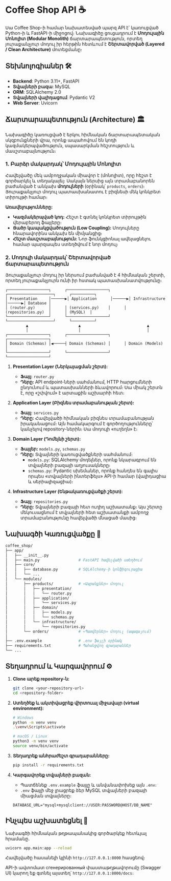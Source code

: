 # Coffee Shop API ☕

Սա Coffee Shop-ի համար նախատեսված պարզ API է՝ կառուցված Python-ի և FastAPI-ի միջոցով։ Նախագիծը ցուցադրում է **Մոդուլային Մոնոլիտ (Modular Monolith)** ճարտարապետություն, որտեղ յուրաքանչյուր մոդուլ իր հերթին հետևում է **Շերտավորված (Layered / Clean Architecture)** մոտեցմանը։

## Տեխնոլոգիաներ 🛠️

* **Backend**: Python 3.11+, FastAPI
* **Տվյալների բազա**: MySQL
* **ORM**: SQLAlchemy 2.0
* **Տվյալների վալիդացում**: Pydantic V2
* **Web Server**: Uvicorn

## Ճարտարապետություն (Architecture) 🏛️

Նախագիծը կառուցված է երկու հիմնական ճարտարապետական սկզբունքների վրա, որոնք ապահովում են կոդի կազմակերպվածություն, սպասարկման հեշտություն և մասշտաբայնություն։

### 1. Բարձր մակարդակ՝ Մոդուլային Մոնոլիտ

Հավելվածը մեկ ամբողջական միավոր է (մոնոլիտ), որը հեշտ է գործարկել և տեղակայել։ Սակայն ներսից այն տրամաբանորեն բաժանված է անկախ **մոդուլների** (օրինակ՝ `products`, `orders`)։ Յուրաքանչյուր մոդուլ պատասխանատու է բիզնեսի մեկ կոնկրետ տիրույթի համար։

**Առավելությունները:**
* **Կազմակերպված կոդ:** Հեշտ է գտնել կոնկրետ տիրույթին վերաբերող ֆայլերը։
* **Ցածր կապակցվածություն (Low Coupling):** Մոդուլները հնարավորինս անկախ են միմյանցից։
* **Հեշտ մասշտաբայնություն:** Նոր ֆունկցիոնալ ավելացնելու համար պարզապես ստեղծվում է նոր մոդուլ։

### 2. Մոդուլի մակարդակ՝ Շերտավորված ճարտարապետություն

Յուրաքանչյուր մոդուլ իր ներսում բաժանված է 4 հիմնական շերտի, որտեղ յուրաքանչյուրն ունի իր հստակ պատասխանատվությունը։

```
┌──────────────────┐      ┌──────────────────┐      ┌────────────────────┐      ┌──────────┐
│ Presentation     │──────▶│ Application      │──────▶│ Infrastructure     │──────▶│ Database │
│ (router.py)      │      │ (services.py)    │      │ (repositories.py)  │      │ (MySQL)  │
└──────────────────┘      └──────────────────┘      └────────────────────┘      └──────────┘
         ▲                      ▲                             ▲
         │                      │                             │
┌──────────────────┐      ┌──────────────────┐      ┌──────────────────┐
│ Domain (Schemas) │◀─────┤ Domain (Schemas) │      │ Domain (Models)  │
└──────────────────┘      └──────────────────┘      └──────────────────┘
```

1.  **Presentation Layer (Ներկայացման շերտ):**
    * **Ֆայլ:** `router.py`
    * **Դերը:** API endpoint-ների սահմանում, HTTP հարցումների ընդունում և պատասխանների ձևավորում։ Սա միակ շերտն է, որը «շփվում» է արտաքին աշխարհի հետ։

2.  **Application Layer (Բիզնես տրամաբանության շերտ):**
    * **Ֆայլ:** `services.py`
    * **Դերը:** Հավելվածի հիմնական բիզնես տրամաբանության իրականացում։ Այն համակարգում է գործողությունները՝ կանչելով repository-ներին։ Սա մոդուլի «ուղեղն» է։

3.  **Domain Layer (Դոմեյնի շերտ):**
    * **Ֆայլեր:** `models.py`, `schemas.py`
    * **Դերը:** Տվյալների կառուցվածքների սահմանում։
        * `models.py`: SQLAlchemy մոդելներ, որոնք նկարագրում են տվյալների բազայի աղյուսակները։
        * `schemas.py`: Pydantic սխեմաներ, որոնք հանդես են գալիս որպես «տվյալների ինտերֆեյս» API-ի համար (վալիդացիա և սերիալիզացիա)։

4.  **Infrastructure Layer (Ենթակառուցվածքի շերտ):**
    * **Ֆայլ:** `repositories.py`
    * **Դերը:** Տվյալների բազայի հետ ուղիղ աշխատանք։ Այս շերտը մեկուսացնում է տվյալների հետ աշխատանքի ամբողջ տրամաբանությունը հավելվածի մնացած մասից։

## Նախագծի Կառուցվածքը 📂

```sh
coffee_shop/
├── app/
│   ├── __init__.py
│   ├── main.py                 # FastAPI հավելվածի ստեղծում
│   ├── core/
│   │   ├── database.py         # SQLAlchemy-ի կոնֆիգուրացիա
│   │   └── ...
│   └── modules/
│       ├── products/           # «Ապրանքներ» մոդուլ
│       │   ├── presentation/
│       │   │   └── router.py
│       │   ├── application/
│       │   │   └── services.py
│       │   ├── domain/
│       │   │   ├── models.py
│       │   │   └── schemas.py
│       │   └── infrastructure/
│       │       └── repositories.py
│       └── orders/             # «Պատվերներ» մոդուլ (ապագայում)
│
├── .env.example                # .env ֆայլի օրինակ
├── requirements.txt            # Պահանջվող գրադարաններ
└── ...
```

## Տեղադրում և Կարգավորում ⚙️

1.  **Clone արեք repository-ն:**
    ```bash
    git clone <your-repository-url>
    cd <repository-folder>
    ```

2.  **Ստեղծեք և ակտիվացրեք վիրտուալ միջավայր (virtual environment):**
    ```bash
    # Windows
    python -m venv venv
    .\venv\Scripts\activate

    # macOS / Linux
    python3 -m venv venv
    source venv/bin/activate
    ```

3.  **Տեղադրեք անհրաժեշտ գրադարանները:**
    ```bash
    pip install -r requirements.txt
    ```

4.  **Կարգավորեք տվյալների բազան:**
    * Պատճենեք `.env.example` ֆայլը և անվանափոխեք այն `.env`։
    * `.env` ֆայլի մեջ լրացրեք ձեր MySQL տվյալների բազայի միացման տվյալները։
    ```
    DATABASE_URL="mysql+mysqlclient://USER:PASSWORD@HOST/DB_NAME"
    ```

## Ինչպես աշխատեցնել 🚀

Նախագծի հիմնական թղթապանակից գործարկեք հետևյալ հրամանը.

```bash
uvicorn app.main:app --reload
```

Հավելվածը հասանելի կլինի `http://127.0.0.1:8000` հասցեով։

API-ի ավտոմատ сгенерированный փաստաթղթավորումը (Swagger UI) կարող եք գտնել այստեղ՝ `http://127.0.0.1:8000/docs`։
